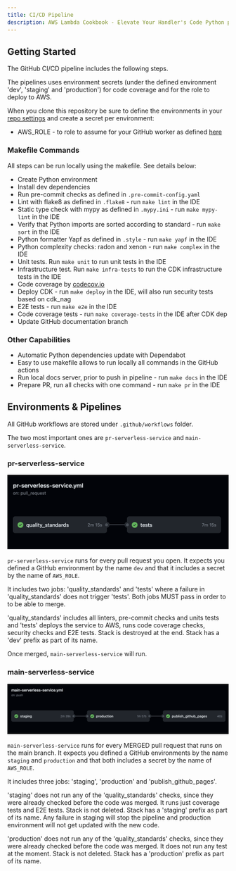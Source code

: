 ```yaml
---
title: CI/CD Pipeline
description: AWS Lambda Cookbook - Elevate Your Handler's Code Python pipeline
---
```


## **Getting Started**

The GitHub CI/CD pipeline includes the following steps.

The pipelines uses environment secrets (under the defined environment 'dev', 'staging' and 'production') for code coverage and for the role to deploy to AWS.

When you clone this repository be sure to define the environments in your [repo settings](https://docs.github.com/en/actions/deployment/targeting-different-environments/using-environments-for-deployment) and create a secret per environment:

- AWS_ROLE - to role to assume for your GitHub worker as defined [here](https://docs.github.com/en/actions/deployment/security-hardening-your-deployments/configuring-openid-connect-in-amazon-web-services)

### **Makefile Commands**

All steps can be run locally using the makefile. See details below:

- Create Python environment
- Install dev dependencies
- Run pre-commit checks as defined in `.pre-commit-config.yaml`
- Lint with flake8 as defined in `.flake8` - run `make lint` in the IDE
- Static type check with mypy as defined in `.mypy.ini` - run `make mypy-lint` in the IDE
- Verify that Python imports are sorted according to standard - run `make sort` in the IDE
- Python formatter Yapf as defined in `.style`  - run `make yapf` in the IDE
- Python complexity checks: radon and xenon  - run `make complex` in the IDE
- Unit tests. Run `make unit` to run unit tests in the IDE
- Infrastructure test. Run `make infra-tests` to run the CDK infrastructure tests in the IDE
- Code coverage by [codecov.io](https://about.codecov.io/)
- Deploy CDK - run `make deploy` in the IDE, will also run security tests based on cdk_nag
- E2E tests  - run `make e2e` in the IDE
- Code coverage tests  - run `make coverage-tests` in the IDE after CDK dep
- Update GitHub documentation branch

### **Other Capabilities**

- Automatic Python dependencies update with Dependabot
- Easy to use makefile allows to run locally all commands in the GitHub actions
- Run local docs server, prior to push in pipeline - run `make docs`  in the IDE
- Prepare PR, run all checks with one command - run `make pr` in the IDE

## **Environments & Pipelines**

All GitHub workflows are stored under `.github/workflows` folder.

The two most important ones are `pr-serverless-service`  and `main-serverless-service`.

### **pr-serverless-service**

<img alt="alt_text" src="../media/cicd_pr.png" />

`pr-serverless-service` runs for every pull request you open. It expects you defined a GitHub environment by the name `dev` and that it includes a secret by the name of `AWS_ROLE`.

It includes two jobs: 'quality_standards' and 'tests' where a failure in 'quality_standards' does not trigger 'tests'. Both jobs MUST pass in order to to be able to merge.

'quality_standards' includes all linters, pre-commit checks and units tests and 'tests' deploys the service to AWS, runs code coverage checks, security checks and E2E tests. Stack is destroyed at the end. Stack has a 'dev' prefix as part of its name.

Once merged, `main-serverless-service` will run.

### **main-serverless-service**

<img alt="alt_text" src="../media/cicd_main.png" />

`main-serverless-service` runs for every MERGED pull request that runs on the main branch. It expects you defined a GitHub environments by the name `staging` and `production` and that both includes a secret by the name of `AWS_ROLE`.

It includes three jobs: 'staging', 'production' and 'publish_github_pages'.

'staging' does not run any of the 'quality_standards' checks, since they were already checked before the code was merged. It runs just coverage tests and E2E tests. Stack is not deleted. Stack has a 'staging' prefix as part of its name.
Any failure in staging will stop the pipeline and production environment will not get updated with the new code.

'production' does not run any of the 'quality_standards' checks, since they were already checked before the code was merged. It does not run any test at the moment. Stack is not deleted. Stack has a 'production' prefix as part of its name.
